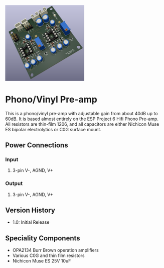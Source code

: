 <img src="screenshot.png" width="50%">

# Phono/Vinyl Pre-amp

This is a phono/vinyl pre-amp with adjustable gain from about 40dB up to 60dB. It is based almost entirely on the ESP Project 6 Hifi Phono Pre-amp.  All resistors are thin-film 1206, and all capacitors are either Nichicon Muse ES bipolar electrolytics or C0G surface mount.

## Power Connections

### Input 

1. 3-pin V-, AGND, V+

### Output 

1. 3-pin V-, AGND, V+

## Version History

- 1.0: Initial Release

## Speciality Components

* OPA2134 Burr Brown operation amplifiers
* Various C0G and thin film resistors
* Nichicon Muse ES 25V 10uF

